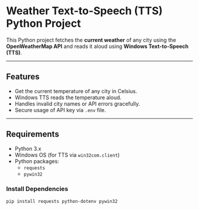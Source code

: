 # Weather Text-to-Speech (TTS) Python Project

This Python project fetches the **current weather** of any city using the **OpenWeatherMap API** and reads it aloud using **Windows Text-to-Speech (TTS)**.

---

## Features

- Get the current temperature of any city in Celsius.
- Windows TTS reads the temperature aloud.
- Handles invalid city names or API errors gracefully.
- Secure usage of API key via `.env` file.

---

## Requirements

- Python 3.x
- Windows OS (for TTS via `win32com.client`)
- Python packages:
  - `requests`
  - `pywin32`

### Install Dependencies

```bash
pip install requests python-dotenv pywin32

